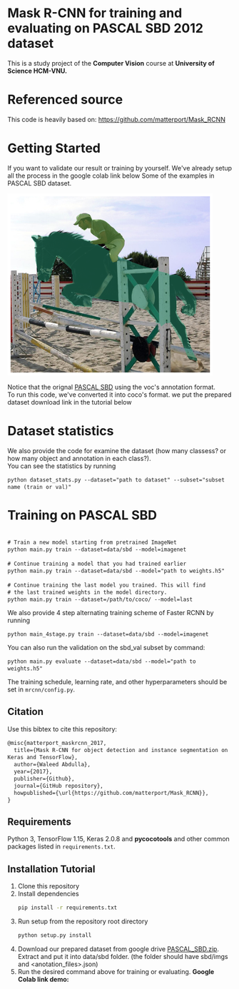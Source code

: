 # Mask R-CNN for training and evaluating on PASCAL SBD 2012 dataset

This is a study project of the **Computer Vision** course at **University of Science HCM-VNU.**


# Referenced source
This code is heavily based on: https://github.com/matterport/Mask_RCNN


# Getting Started
If you want to validate our result or training by yourself. We've already setup all the process in the google colab link below 
Some of the examples in PASCAL SBD dataset. 

![image](dataset_examples/ex1.png)

Notice that the orignal [PASCAL SBD](http://home.bharathh.info/pubs/codes/SBD/download.html) using the voc's annotation format.\
To run this code, we've converted it into coco's format. we put the prepared dataset download link in the tutorial below

# Dataset statistics
We also provide the code for examine the dataset (how many classess? or how many object and annotation in each class?).\
You can see the statistics by running
```
python dataset_stats.py --dataset="path to dataset" --subset="subset name (train or val)"
```
# Training on PASCAL SBD


```

# Train a new model starting from pretrained ImageNet 
python main.py train --dataset=data/sbd --model=imagenet

# Continue training a model that you had trained earlier
python main.py train --dataset=data/sbd --model="path to weights.h5"

# Continue training the last model you trained. This will find
# the last trained weights in the model directory.
python main.py train --dataset=/path/to/coco/ --model=last
```

We also provide 4 step alternating training scheme of Faster RCNN by running
```
python main_4stage.py train --dataset=data/sbd --model=imagenet
```

You can also run the validation on the sbd_val subset by command:
```
python main.py evaluate --dataset=data/sbd --model="path to weights.h5"
```

The training schedule, learning rate, and other hyperparameters should be set in `mrcnn/config.py`.



## Citation
Use this bibtex to cite this repository:
```
@misc{matterport_maskrcnn_2017,
  title={Mask R-CNN for object detection and instance segmentation on Keras and TensorFlow},
  author={Waleed Abdulla},
  year={2017},
  publisher={Github},
  journal={GitHub repository},
  howpublished={\url{https://github.com/matterport/Mask_RCNN}},
}
```



## Requirements
Python 3, TensorFlow 1.15, Keras 2.0.8 and **pycocotools** and other common packages listed in `requirements.txt`.


## Installation Tutorial
1. Clone this repository
2. Install dependencies
   ```bash
   pip install -r requirements.txt
   ```
3. Run setup from the repository root directory
    ```bash
    python setup.py install
    ``` 
4. Download our prepared dataset from google drive [PASCAL_SBD.zip](https://drive.google.com/file/d/1uyZtl6LDxbgHC7ctDl0rbGlxOOrvCssG/view?usp=sharing).
Extract and put it into data/sbd folder. (the folder should have sbd/imgs and <anotation_files>.json)
5. Run the desired command above for training or evaluating.
**Google Colab link demo:**


